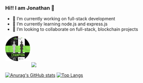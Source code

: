 ### Hi!! I am Jonathan 👋


- 🔭 I’m currently working on full-stack development
- 🌱 I’m currently learning node.js and express.js
- 👯 I’m looking to collaborate on full-stack, blockchain projects

<p>
    <img class="hi" src="https://github.com/ojasaklechayt/ojasaklechayt/blob/1ac15979b7b0b0efd55e89a963aacc10a0c53df7/5-modified.png" width="80" style="margin-bottom:20px;"/>
    <img src="https://api.vaunt.dev/v1/github/entities/jonofficial/achievements?format=svg&limit=3&raw=true" width="350"/>
</p>

[![Anurag's GitHub stats](https://github-readme-stats.vercel.app/api?username=jonofficial)](https://github.com/anuraghazra/github-readme-stats)
[![Top Langs](https://github-readme-stats.vercel.app/api/top-langs/?username=jonofficial&layout=donut)](https://github.com/anuraghazra/github-readme-stats)




